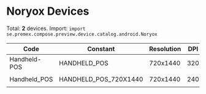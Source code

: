 # Noryox Devices

Total: **2** devices. Import: `import se.premex.compose.preview.device.catalog.android.Noryox`

| Code | Constant | Resolution | DPI | Compose Spec | Preview Usage |
|------|----------|------------|-----|-------------|---------------|
| Handheld-POS | HANDHELD_POS | 720x1440 | 320 | `spec:width=720px,height=1440px,dpi=320` | `@Preview(device = Noryox.HANDHELD_POS)` |
| Handheld_POS | HANDHELD_POS_720X1440 | 720x1440 | 240 | `spec:width=720px,height=1440px,dpi=240` | `@Preview(device = Noryox.HANDHELD_POS_720X1440)` |

<!-- Generated automatically. Do not edit manually. -->
